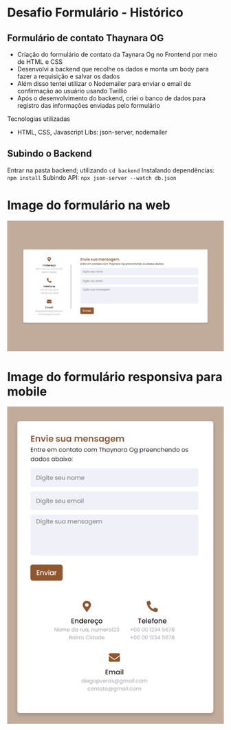# Desafio Formulário - Histórico

## Formulário de contato Thaynara OG


- Criação do formulário de contato da Taynara Og no Frontend por meio de HTML e CSS
- Desenvolvi a backend que recolhe os dados e monta um body para fazer a requisição e salvar os dados
- Além disso tentei utilizar o Nodemailer para enviar o email de confirmação ao usuário usando Twillio
- Após o desenvolvimento do backend, criei o banco de dados para registro das informações enviadas pelo formulário

Tecnologias utilizadas
- HTML, CSS, Javascript Libs: json-server, nodemailer

## Subindo o Backend 
Entrar na pasta backend; utilizando ```cd backend```
Instalando dependências: ```npm install``` 
Subindo API: ```npx json-server --watch db.json```

# Image do formulário na web

![image web](./assets/print-1.png)

# Image do formulário responsiva para mobile

![image mobile](./assets/print-2.png)
